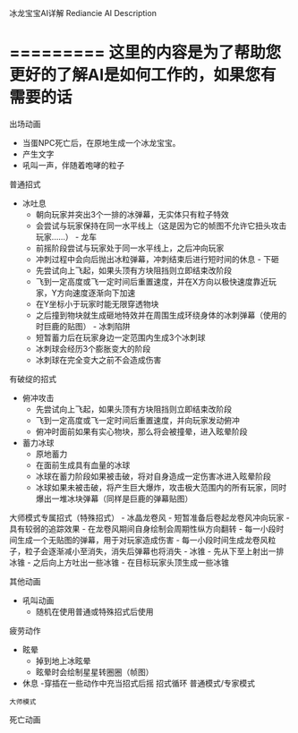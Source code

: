 
冰龙宝宝AI详解
Rediancie AI Description

=========
这里的内容是为了帮助您更好的了解AI是如何工作的，如果您有需要的话
=========

出场动画
   - 当蛋NPC死亡后，在原地生成一个冰龙宝宝。
   - 产生文字
   - 吼叫一声，伴随着咆哮的粒子

普通招式
   - 冰吐息
	  - 朝向玩家并突出3个一排的冰弹幕，无实体只有粒子特效
      - 会尝试与玩家保持在同一水平线上（这是因为它的帧图不允许它扭头攻击玩家......）
	- 龙车
	  - 前摇阶段尝试与玩家处于同一水平线上，之后冲向玩家
      - 冲刺过程中会向后抛出冰粒弹幕，冲刺结束后进行短时间的休息
	- 下砸
	  - 先尝试向上飞起，如果头顶有方块阻挡则立即结束改阶段
      - 飞到一定高度或飞一定时间后重置速度，并在X方向以极快速度靠近玩家，Y方向速度逐渐向下加速
      - 在Y坐标小于玩家时能无限穿透物块
      - 之后撞到物块就生成砸地特效并在周围生成环绕身体的冰刺弹幕（使用的时巨鹿的贴图）
	- 冰刺陷阱
	  - 短暂蓄力后在玩家身边一定范围内生成3个冰刺球
      - 冰刺球会经历3个膨胀变大的阶段
      - 冰刺球在完全变大之前不会造成伤害

有破绽的招式
   - 俯冲攻击
	  - 先尝试向上飞起，如果头顶有方块阻挡则立即结束改阶段
      - 飞到一定高度或飞一定时间后重置速度，并向玩家发动俯冲
      - 俯冲时面前如果有实心物块，那么将会被撞晕，进入眩晕阶段
   - 蓄力冰球
      - 原地蓄力
      - 在面前生成具有血量的冰球
      - 冰球在蓄力阶段如果被击破，将对自身造成一定伤害冰进入眩晕阶段
      - 冰球如果未被击破，将产生巨大爆炸，攻击极大范围内的所有玩家，同时爆出一堆冰块弹幕（同样是巨鹿的弹幕贴图）

大师模式专属招式（特殊招式）
	- 冰晶龙卷风
	  - 短暂准备后卷起龙卷风冲向玩家
      - 具有较弱的追踪效果
      - 在龙卷风期间自身绘制会周期性纵方向翻转
      - 每一小段时间生成一个无贴图的弹幕，用于对玩家造成伤害
      - 每一小段时间生成龙卷风粒子，粒子会逐渐减小至消失，消失后弹幕也将消失
	- 冰锥
		- 先从下至上射出一排冰锥
      - 之后向上方吐出一些冰锥
      - 在目标玩家头顶生成一些冰锥

其他动画
   - 吼叫动画
      - 随机在使用普通或特殊招式后使用

疲劳动作
   - 眩晕
      - 掉到地上冰眩晕
      - 眩晕时会绘制星星转圈圈（帧图）
   - 休息
      -穿插在一些动作中充当招式后摇
招式循环
	普通模式/专家模式

	大师模式

死亡动画

